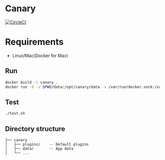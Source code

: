 # Canary

[![CircleCI](https://circleci.com/gh/TETRA2000/canary.svg?style=svg)](https://circleci.com/gh/TETRA2000/canary)

# Requirements

* Linux/Mac(Docker for Mac)

## Run

```bash
docker build -t canary .
docker run -d -v $PWD/data:/opt/canary/data -v /var/run/docker.sock:/var/run/docker.sock canary
```

## Test
```bash
./test.sh
```

## Directory structure

```
├── canary
│   ├── plugins/    -- Default plugins
│   ├── data/       -- App data
│   └── ...
```

